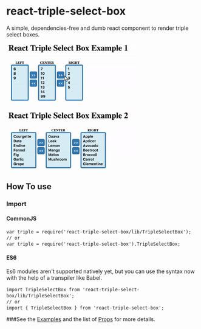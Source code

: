 # react-triple-select-box
A simple, dependencies-free and dumb react component to render triple select boxes.

![Screenshot](./img/demo.gif)

## How To use

### Import

#### CommonJS
	var triple = require('react-triple-select-box/lib/TripleSelectBox');
	// or
	var triple = require('react-triple-select-box').TripleSelectBox;
#### ES6
Es6 modules aren't supported natively yet, but you can use the syntax now with the help of a transpiler
like Babel.

	import TripleSelectBox from 'react-triple-select-box/lib/TripleSelectBox';
	// or
	import { TripleSelectBox } from 'react-triple-select-box';
	
###See the [Examples](docs/examples.md) and the list of [Props](docs/props.md) for more details.
